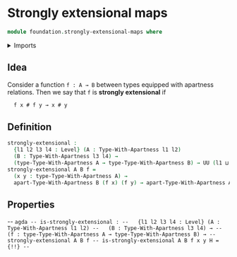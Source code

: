 # Strongly extensional maps

```agda
module foundation.strongly-extensional-maps where
```

<details><summary>Imports</summary>

```agda
open import foundation.apartness-relations

open import foundation-core.universe-levels
```

</details>

## Idea

Consider a function `f : A → B` between types equipped with apartness relations. Then we say that `f` is **strongly extensional** if

```md
  f x # f y → x # y
```

## Definition

```agda
strongly-extensional :
  {l1 l2 l3 l4 : Level} (A : Type-With-Apartness l1 l2)
  (B : Type-With-Apartness l3 l4) →
  (type-Type-With-Apartness A → type-Type-With-Apartness B) → UU (l1 ⊔ l2 ⊔ l4)
strongly-extensional A B f =
  (x y : type-Type-With-Apartness A) →
  apart-Type-With-Apartness B (f x) (f y) → apart-Type-With-Apartness A x y
```

## Properties

-- ```agda
-- is-strongly-extensional :
--   {l1 l2 l3 l4 : Level} (A : Type-With-Apartness l1 l2)
--   (B : Type-With-Apartness l3 l4) →
--   (f : type-Type-With-Apartness A → type-Type-With-Apartness B) →
--   strongly-extensional A B f
-- is-strongly-extensional A B f x y H = {!!}
-- ```
